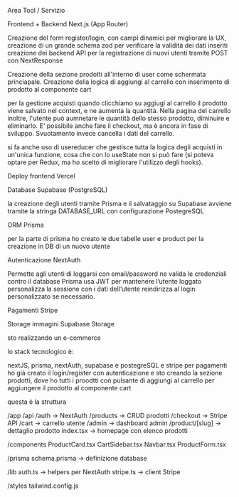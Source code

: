 Area	Tool / Servizio

Frontend + Backend	Next.js (App Router)

Creazione del form register/login, con campi dinamici per migliorare la UX,
creazione di un grande schema zod per verificare la validità dei dati inseriti 
creazione dei backend API per la registrazione di nuovi utenti tramite POST con NextResponse

Creazione della sezione prodotti all'interno di user come schermata princiapale. Creazione della logica di aggiungi al carrello con inserimento di prodotto al componente cart


per la gestione acquisti quando clicchiamo su aggiugi al carrello il prodotto viene salvato nel context, e ne aumenta la quantità.
Nella pagina del carrello inoltre, l'utente può aumnetare le quantità dello stesso prodotto, diminuire e eliminarlo. 
E' possibile anche fare il checkout, ma è ancora in fase di sviluppo.
Svuotamento invece cancella i dati del carrello.

si fa anche uso di usereducer che gestisce tutta la logica degli acquisti in un'unica funzione, cosa che con lo useState non si può fare (si poteva optare per Redux, ma ho scelto di migliorare l'utilizzo degli hooks).

Deploy frontend	Vercel

Database Supabase (PostgreSQL)

la creazione degli utenti tramite Prisma e il salvataggio su Supabase avviene tramite la stringa DATABASE_URL con configurazione PostegreSQL

ORM	Prisma

per la parte di prisma ho creato le due tabelle user e product per la creazione in DB di un nuovo utente

Autenticazione NextAuth

Permette agli utenti di loggarsi con email/password ne valida le credenziali contro il database Prisma usa JWT per mantenere l’utente loggato personalizza la sessione con i dati dell’utente reindirizza al login personalizzato se necessario.

Pagamenti Stripe

Storage immagini Supabase Storage



sto realizzando un e-commerce 

lo stack tecnologico è:

nextJS, prisma, nextAuth, supabase e postegreSQL e stripe per pagamenti
ho già creato il login/register con autenticazione e sto creando la sezione prodotti, dove ho tutti i proodtti con pulsante di aggiungi al carrello per aggiungere il prodotto al componente cart

questa è la struttura

/app
  /api
    /auth             → NextAuth
    /products         → CRUD prodotti
    /checkout         → Stripe API
  /cart               → carrello utente
  /admin              → dashboard admin
  /product/[slug]     → dettaglio prodotto
  index.tsx           → homepage con elenco prodotti

/components
  ProductCard.tsx
  CartSidebar.tsx
  Navbar.tsx
  ProductForm.tsx

/prisma
  schema.prisma       → definizione database

/lib
  auth.ts             → helpers per NextAuth
  stripe.ts           → client Stripe

/styles
  tailwind.config.js